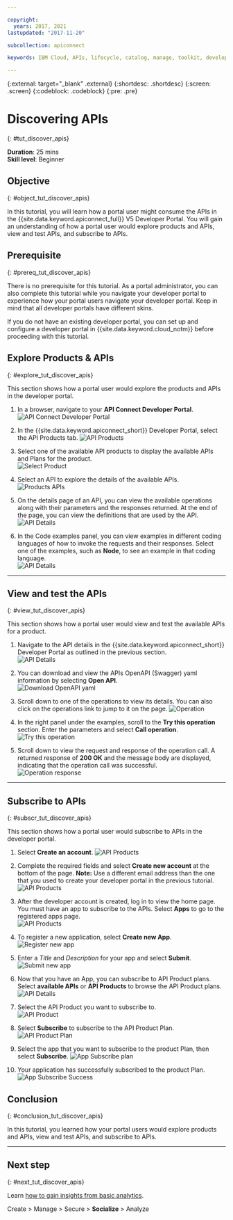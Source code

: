```yaml
---

copyright:
  years: 2017, 2021
lastupdated: "2017-11-20"

subcollection: apiconnect

keywords: IBM Cloud, APIs, lifecycle, catalog, manage, toolkit, develop, dev portal, tutorial, API Connect V5

---
```


{:external: target="_blank" .external}
{:shortdesc: .shortdesc}
{:screen: .screen}
{:codeblock: .codeblock}
{:pre: .pre}

# Discovering APIs
{: #tut_discover_apis}

**Duration**: 25 mins  
**Skill level**: Beginner  

## Objective
{: #object_tut_discover_apis}

In this tutorial, you will learn how a portal user might consume the APIs in the {{site.data.keyword.apiconnect_full}} V5 Developer Portal. You will gain an understanding of how a portal user would explore products and APIs, view and test APIs, and subscribe to APIs. 

## Prerequisite
{: #prereq_tut_discover_apis}

There is no prerequisite for this tutorial. As a portal administrator, you can also complete this tutorial while you navigate your developer portal to experience how your portal users navigate your developer portal. Keep in mind that all developer portals have different skins. 

If you do not have an existing developer portal, you can set up and configure a developer portal in {{site.data.keyword.cloud_notm}} before proceeding with this tutorial.

## Explore Products & APIs
{: #explore_tut_discover_apis}

This section shows how a portal user would explore the products and APIs in the developer portal.

1. In a browser, navigate to your **API Connect Developer Portal**.
![API Connect Developer Portal](images/11-developer-portal.png)

2. In the {{site.data.keyword.apiconnect_short}} Developer Portal, select the API Products tab. 
![API Products](images/12-API-products.png)

3. Select one of the available API products to display the available APIs and Plans for the product.  
  ![Select Product](images/13-product.png)

4. Select an API to explore the details of the available APIs.  
  ![Products APIs](images/14-api.png)

5. On the details page of an API, you can view the available operations along with their parameters and the responses returned. At the end of the page, you can view the definitions that are used by the API.  
  ![API Details](images/15-details.png) 

6. In the Code examples panel, you can view examples in different coding languages of how to invoke the requests and their responses. Select one of the examples, such as **Node**, to see an example in that coding language.  
  ![API Details](images/16-examples.png) 

---

## View and test the APIs
{: #view_tut_discover_apis}

This section shows how a portal user would view and test the available APIs for a product. 

1. Navigate to the API details in the {{site.data.keyword.apiconnect_short}} Developer Portal as outlined in the previous section.  
  ![API Details](images/21-details.png) 

2. You can download and view the APIs OpenAPI (Swagger) yaml information by selecting **Open API**.  
  ![Download OpenAPI yaml](images/22-OpenAPI.png) 

3. Scroll down to one of the operations to view its details. You can also click on the operations link to jump to it on the page. 
![Operation](images/23-operation.png)

4. In the right panel under the examples, scroll to the **Try this operation** section. Enter the parameters and select **Call operation**.  
  ![Try this operation](images/24-try-this-operation.png)

5. Scroll down to view the request and response of the operation call. A returned response of **200 OK** and the message body are displayed, indicating that the operation call was successful.  
  ![Operation response](images/25-operation-response.png)

---

## Subscribe to APIs
{: #subscr_tut_discover_apis}

This section shows how a portal user would subscribe to APIs in the developer portal. 

1. Select **Create an account**. 
![API Products](images/31-create-account.png)

2. Complete the required fields and select **Create new account** at the bottom of the page. 
**Note:** Use a different email address than the one that you used to create your developer portal in the previous tutorial.
![API Products](images/32-create-new-account.png)

3. After the developer account is created, log in to view the home page. You must have an app to subscribe to the APIs. Select **Apps** to go to the registered apps page.  
  ![API Products](images/33-login.png)

4. To register a new application, select **Create new App**.  
  ![Register new app](images/34-create-new-app.png)

5. Enter a *Title* and *Description* for your app and select **Submit**.  
  ![Submit new app](images/35-submit-new-app.png) 

6. Now that you have an App, you can subscribe to API Product plans. Select **available APIs** or **API Products** to browse the API Product plans.  
  ![API Details](images/36-api-products.png) 

7. Select the API Product you want to subscribe to.  
  ![API Product](images/37-select-product.png) 

8. Select **Subscribe** to subscribe to the API Product Plan.  
  ![API Product Plan](images/38-subscribe-plan.png) 

9. Select the app that you want to subscribe to the product Plan, then select **Subscribe**. 
  ![App Subscribe plan](images/39-subscribe-app-plan.png) 

10. Your application has successfully subscribed to the product Plan. 
  ![App Subscribe Success](images/310-subscribe-success.png) 

## Conclusion
{: #conclusion_tut_discover_apis}

In this tutorial, you learned how your portal users would explore products and APIs, view and test APIs, and subscribe to APIs. 

---

## Next step
{: #next_tut_discover_apis}

Learn [how to gain insights from basic analytics](/docs/apiconnect/tutorials?topic=apiconnect-tut_insights_analytics).

Create > Manage > Secure > **Socialize** > Analyze  



